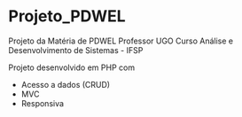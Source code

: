 # Projeto_PDWEL

Projeto da Matéria de PDWEL Professor UGO 
Curso Análise e Desenvolvimento de Sistemas - IFSP

Projeto desenvolvido em PHP com
- Acesso a dados (CRUD)
- MVC
- Responsiva
